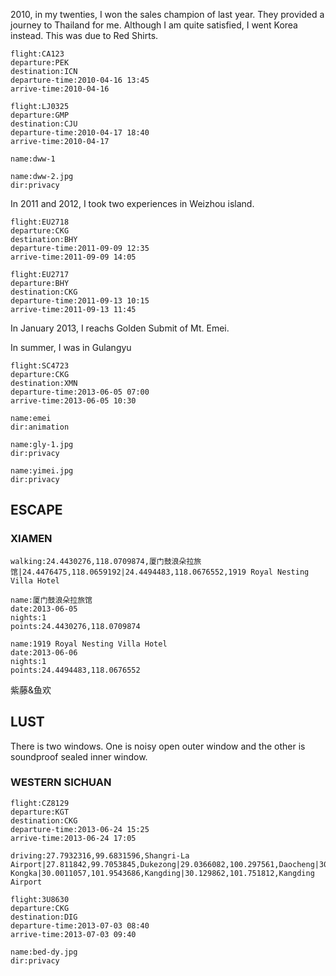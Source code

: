 <a-secret name="timeline"></a-secret>

<a-secret name="wxj"></a-secret>

2010, in my twenties, I won the sales champion of last year. They provided a journey to Thailand for me. Although I am quite satisfied, I went Korea instead. This was due to Red Shirts. 

```<a-flight>
flight:CA123
departure:PEK
destination:ICN
departure-time:2010-04-16 13:45
arrive-time:2010-04-16
```

```<a-flight>
flight:LJ0325
departure:GMP
destination:CJU
departure-time:2010-04-17 18:40
arrive-time:2010-04-17
```

```<a-img>
name:dww-1
```

```<a-img>
name:dww-2.jpg
dir:privacy
```

In 2011 and 2012, I took two experiences in Weizhou island. 

```<a-flight>
flight:EU2718
departure:CKG
destination:BHY
departure-time:2011-09-09 12:35
arrive-time:2011-09-09 14:05
```

```<a-flight>
flight:EU2717
departure:BHY
destination:CKG
departure-time:2011-09-13 10:15
arrive-time:2011-09-13 11:45
```

In January 2013, I reachs Golden Submit of Mt. Emei. 

In summer, I was in Gulangyu

```<a-flight>
flight:SC4723
departure:CKG
destination:XMN
departure-time:2013-06-05 07:00
arrive-time:2013-06-05 10:30
```

```<a-img>
name:emei
dir:animation
```

```<a-img>
name:gly-1.jpg
dir:privacy
```

```<a-img>
name:yimei.jpg
dir:privacy
```

## ESCAPE

### XIAMEN

```<a-map>
walking:24.4430276,118.0709874,厦门鼓浪朵拉旅馆|24.4476475,118.0659192|24.4494483,118.0676552,1919 Royal Nesting Villa Hotel
```

```<a-hotel>
name:厦门鼓浪朵拉旅馆
date:2013-06-05
nights:1
points:24.4430276,118.0709874
```

```<a-hotel>
name:1919 Royal Nesting Villa Hotel
date:2013-06-06
nights:1
points:24.4494483,118.0676552
```

紫藤&鱼欢

<a-flight flight="CA4166" departure="XMN" departure-time="2013-06-07 22:05" destination="CKG" arrive-time="2013-06-08 00:30"></a-flight>

## LUST

There is two windows. One is noisy open outer window and the other is soundproof sealed inner window.

### WESTERN SICHUAN

```<a-flight>
flight:CZ8129
departure:KGT
destination:CKG
departure-time:2013-06-24 15:25
arrive-time:2013-06-24 17:05
```

```<a-map>
driving:27.7932316,99.6831596,Shangri-La Airport|27.811842,99.7053845,Dukezong|29.0366082,100.297561,Daocheng|30.021596,101.527224,Xinduqiao|30.0011057,101.9543686,Kangding|29.6745313,102.1020761|29.599233,102.171681,Minya Kongka|30.0011057,101.9543686,Kangding|30.129862,101.751812,Kangding Airport
```

```<a-flight>
flight:3U8630
departure:CKG
destination:DIG
departure-time:2013-07-03 08:40
arrive-time:2013-07-03 09:40
```



```<a-img>
name:bed-dy.jpg
dir:privacy
```